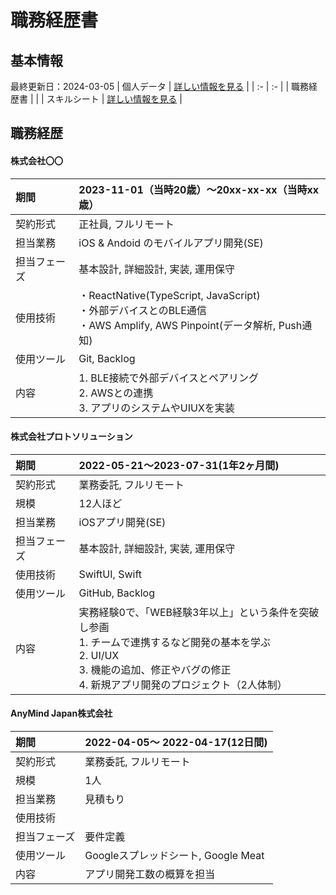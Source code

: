 # 職務経歴書
## 基本情報
最終更新日：2024-03-05
| 個人データ | [詳しい情報を見る](/personal-data.md) |
| :- | :- |
| 職務経歴書 |  |
| スキルシート | [詳しい情報を見る](/skill-sheet.md) |

## 職務経歴
<!--
#### 社名
| 期間  | 2022-00-00（当時20歳）〜 2022-00-00（当時20歳） |
| :- | :- |
| 契約形式 | 業務委託, 正社員 |
| 規模 | 1人（エンジニア0人, BE0人, PO0人, PM0人, デザイナー0人 |
| 担当業務 | アプリ開発, フロントエンド, サーバーサイド |
| 担当フェーズ | 要件定義, 設計, 実装、テスト, 運用・保守 |
| 使用技術 |  |
| 使用ツール | GitHub, Backlog, Slack, Googleスプレッドシート, Google Meat |
| 内容 | 〇〇として関わる<br>→ 〇〇を担当 |
-->
#### 株式会社〇〇
| 期間  | 2023-11-01（当時20歳）〜20xx-xx-xx（当時xx歳） |
| :- | :- |
| 契約形式 | 正社員, フルリモート |
| 担当業務 | iOS & Andoid のモバイルアプリ開発(SE) |
| 担当フェーズ | 基本設計, 詳細設計, 実装, 運用保守 |
| 使用技術 | ・ReactNative(TypeScript, JavaScript) <br>・外部デバイスとのBLE通信 <br>・AWS Amplify, AWS Pinpoint(データ解析, Push通知) |
| 使用ツール | Git, Backlog |
| 内容 | 1. BLE接続で外部デバイスとペアリング <br>2. AWSとの連携 <br>3. アプリのシステムやUIUXを実装 |

#### 株式会社プロトソリューション
| 期間  | 2022-05-21〜2023-07-31(1年2ヶ月間) |
| :- | :- |
| 契約形式 | 業務委託, フルリモート |
| 規模 | 12人ほど |
| 担当業務 | iOSアプリ開発(SE) |
| 担当フェーズ | 基本設計, 詳細設計, 実装, 運用保守 |
| 使用技術 | SwiftUI, Swift |
| 使用ツール | GitHub, Backlog |
| 内容 | 実務経験0で、「WEB経験3年以上」という条件を突破し参画<br>1. チームで連携するなど開発の基本を学ぶ<br>2. UI/UX<br>3. 機能の追加、修正やバグの修正<br>4. 新規アプリ開発のプロジェクト（2人体制） |

#### AnyMind Japan株式会社
| 期間  | 2022-04-05〜 2022-04-17(12日間) |
| :- | :- |
| 契約形式 | 業務委託, フルリモート |
| 規模 | 1人 |
| 担当業務 | 見積もり |
| 使用技術 |  |
| 担当フェーズ | 要件定義 |
| 使用ツール | Googleスプレッドシート, Google Meat |
| 内容 | アプリ開発工数の概算を担当 |

<!--
## 個人開発実績

  #### iOSアプリケーション
  | 名称 | 概要 | 技術 |
  | :- | :- | :- |
  | [CALDI](xxx) | 一時配信停止中<br>カロリー計算アプリ | Swift |
  | [オールタイマー](xxx) | 一時配信停止中<br>タイマーアプリ | Dart<br>フレームワーク：Flutter |
  -->

